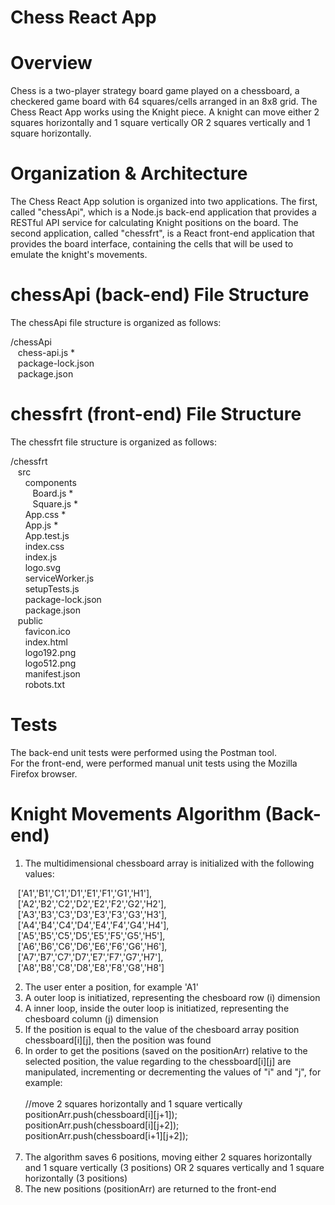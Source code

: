 # Chess React App

# Overview
Chess is a two-player strategy board game played on a chessboard, a checkered game board
with 64 squares/cells arranged in an 8x8 grid. The Chess React App works using the Knight
piece. A knight can move either 2 squares horizontally and 1 square vertically OR 2 squares
vertically and 1 square horizontally.

# Organization & Architecture
The Chess React App solution is organized into two applications. The first, called "chessApi", which is a Node.js back-end application that provides a RESTful API service for calculating Knight positions on the board. The second application, called "chessfrt", is a React front-end application that provides the board interface, containing the cells that will be used to emulate the knight's movements.

# chessApi (back-end) File Structure
The chessApi file structure is organized as follows:

/chessApi<br/>
&nbsp;&nbsp;&nbsp;chess-api.js *<br/>
&nbsp;&nbsp;&nbsp;package-lock.json<br/>
&nbsp;&nbsp;&nbsp;package.json<br/>
  
# chessfrt (front-end) File Structure
The chessfrt file structure is organized as follows:

/chessfrt<br/>
&nbsp;&nbsp;&nbsp;src<br/>
&nbsp;&nbsp;&nbsp;&nbsp;&nbsp;&nbsp;components<br/>
&nbsp;&nbsp;&nbsp;&nbsp;&nbsp;&nbsp;&nbsp;&nbsp;&nbsp;Board.js *<br/>
&nbsp;&nbsp;&nbsp;&nbsp;&nbsp;&nbsp;&nbsp;&nbsp;&nbsp;Square.js *<br/>
&nbsp;&nbsp;&nbsp;&nbsp;&nbsp;&nbsp;App.css *<br/>
&nbsp;&nbsp;&nbsp;&nbsp;&nbsp;&nbsp;App.js *<br/>
&nbsp;&nbsp;&nbsp;&nbsp;&nbsp;&nbsp;App.test.js<br/>
&nbsp;&nbsp;&nbsp;&nbsp;&nbsp;&nbsp;index.css<br/>
&nbsp;&nbsp;&nbsp;&nbsp;&nbsp;&nbsp;index.js<br/>
&nbsp;&nbsp;&nbsp;&nbsp;&nbsp;&nbsp;logo.svg<br/>
&nbsp;&nbsp;&nbsp;&nbsp;&nbsp;&nbsp;serviceWorker.js<br/>
&nbsp;&nbsp;&nbsp;&nbsp;&nbsp;&nbsp;setupTests.js<br/>
&nbsp;&nbsp;&nbsp;&nbsp;&nbsp;&nbsp;package-lock.json<br/>
&nbsp;&nbsp;&nbsp;&nbsp;&nbsp;&nbsp;package.json<br/>
&nbsp;&nbsp;&nbsp;public<br/>
&nbsp;&nbsp;&nbsp;&nbsp;&nbsp;&nbsp;favicon.ico<br/>
&nbsp;&nbsp;&nbsp;&nbsp;&nbsp;&nbsp;index.html<br/>
&nbsp;&nbsp;&nbsp;&nbsp;&nbsp;&nbsp;logo192.png<br/>
&nbsp;&nbsp;&nbsp;&nbsp;&nbsp;&nbsp;logo512.png<br/>
&nbsp;&nbsp;&nbsp;&nbsp;&nbsp;&nbsp;manifest.json<br/>
&nbsp;&nbsp;&nbsp;&nbsp;&nbsp;&nbsp;robots.txt<br/>

# Tests
The back-end unit tests were performed using the Postman tool.<br/>
For the front-end, were performed manual unit tests using the Mozilla Firefox browser.<br/>

# Knight Movements Algorithm (Back-end)

1. The multidimensional chessboard array is initialized with the following values:

&nbsp;&nbsp;&nbsp;['A1','B1','C1','D1','E1','F1','G1','H1'],<br/>
&nbsp;&nbsp;&nbsp;['A2','B2','C2','D2','E2','F2','G2','H2'],<br/>
&nbsp;&nbsp;&nbsp;['A3','B3','C3','D3','E3','F3','G3','H3'],<br/>
&nbsp;&nbsp;&nbsp;['A4','B4','C4','D4','E4','F4','G4','H4'],<br/>
&nbsp;&nbsp;&nbsp;['A5','B5','C5','D5','E5','F5','G5','H5'],<br/>
&nbsp;&nbsp;&nbsp;['A6','B6','C6','D6','E6','F6','G6','H6'],<br/>
&nbsp;&nbsp;&nbsp;['A7','B7','C7','D7','E7','F7','G7','H7'],<br/>
&nbsp;&nbsp;&nbsp;['A8','B8','C8','D8','E8','F8','G8','H8']<br/>

2. The user enter a position, for example 'A1'<br/>
3. A outer loop is initiatized, representing the chesboard row (i) dimension<br/>
4. A inner loop, inside the outer loop is initiatized, representing the chesboard column (j) dimension<br/>
5. If the position is equal to the value of the chesboard array position chessboard[i][j], then the position was found<br/>
6. In order to get the positions (saved on the positionArr) relative to the selected position, the value regarding to the chessboard[i][j] are manipulated, incrementing or decrementing the values of "i" and "j", for example:<br/><br/>
   //move 2 squares horizontally and 1 square vertically<br/>
   positionArr.push(chessboard[i][j+1]);<br/>
   positionArr.push(chessboard[i][j+2]);<br/>
   positionArr.push(chessboard[i+1][j+2]);<br/><br/>
7. The algorithm saves 6 positions, moving either 2 squares horizontally and 1 square vertically (3 positions) OR 2 squares
vertically and 1 square horizontally (3 positions)<br/>
8. The new positions (positionArr) are returned to the front-end
